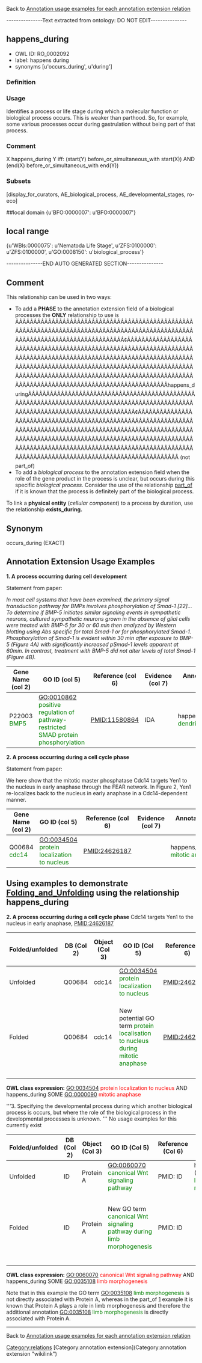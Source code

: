 Back to [Annotation usage examples for each annotation extension relation](http://wiki.geneontology.org/index.php/Annotation_usage_examples_for_each_annotation_extension_relation)

---------------Text extracted from ontology: DO NOT EDIT---------------

## happens_during
* OWL ID: RO_0002092
* label: happens during
* synonyms
[u'occurs_during', u'during']

### Definition


### Usage
Identifies a process or life stage during which a molecular function or biological process occurs.  This is weaker than parthood.  So, for example, some various processes occur during gastrulation without being part of that process.

### Comment
X happens_during Y iff: (start(Y) before_or_simultaneous_with start(X)) AND (end(X) before_or_simultaneous_with end(Y))

### Subsets
[display_for_curators, AE_biological_process, AE_developmental_stages, ro-eco]

##local domain
{u'BFO:0000007': u'BFO:0000007'}

## local range
{u'WBls:0000075': u'Nematoda Life Stage', u'ZFS:0100000': u'ZFS:0100000', u'GO:0008150': u'biological_process'}

---------------END AUTO GENERATED SECTION---------------









Comment
-------

This relationship can be used in two ways:

-   To add a **PHASE** to the annotation extension field of a biological processes the **ONLY** relationship to use is ÃÂÃÂÃÂÃÂÃÂÃÂÃÂÃÂÃÂÃÂÃÂÃÂÃÂÃÂÃÂÃÂÃÂÃÂÃÂÃÂÃÂÃÂÃÂÃÂÃÂÃÂÃÂÃÂÃÂÃÂÃÂÃÂÃÂÃÂÃÂÃÂÃÂÃÂÃÂÃÂÃÂÃÂÃÂÃÂÃÂÃÂÃÂÃÂÃÂÃÂÃÂÃÂÃÂÃÂÃÂÃÂÃÂÃÂÃÂÃÂÃÂÃÂÃÂÃÂ¢ÃÂÃÂÃÂÃÂÃÂÃÂÃÂÃÂÃÂÃÂÃÂÃÂÃÂÃÂÃÂÃÂÃÂÃÂÃÂÃÂÃÂÃÂÃÂÃÂÃÂÃÂÃÂÃÂÃÂÃÂÃÂÃÂÃÂÃÂÃÂÃÂÃÂÃÂÃÂÃÂÃÂÃÂÃÂÃÂÃÂÃÂÃÂÃÂÃÂÃÂÃÂÃÂÃÂÃÂÃÂÃÂÃÂÃÂÃÂÃÂÃÂÃÂÃÂÃÂÃÂÃÂÃÂÃÂÃÂÃÂÃÂÃÂÃÂÃÂÃÂÃÂÃÂÃÂÃÂÃÂÃÂÃÂÃÂÃÂÃÂÃÂÃÂÃÂÃÂÃÂÃÂÃÂÃÂÃÂÃÂÃÂÃÂÃÂÃÂÃÂÃÂÃÂÃÂÃÂÃÂÃÂÃÂÃÂÃÂÃÂÃÂÃÂÃÂÃÂÃÂÃÂÃÂÃÂÃÂÃÂÃÂÃÂÃÂÃÂÃÂÃÂÃÂÃÂhappens\_duringÃÂÃÂÃÂÃÂÃÂÃÂÃÂÃÂÃÂÃÂÃÂÃÂÃÂÃÂÃÂÃÂÃÂÃÂÃÂÃÂÃÂÃÂÃÂÃÂÃÂÃÂÃÂÃÂÃÂÃÂÃÂÃÂÃÂÃÂÃÂÃÂÃÂÃÂÃÂÃÂÃÂÃÂÃÂÃÂÃÂÃÂÃÂÃÂÃÂÃÂÃÂÃÂÃÂÃÂÃÂÃÂÃÂÃÂÃÂÃÂÃÂÃÂÃÂÃÂ¢ÃÂÃÂÃÂÃÂÃÂÃÂÃÂÃÂÃÂÃÂÃÂÃÂÃÂÃÂÃÂÃÂÃÂÃÂÃÂÃÂÃÂÃÂÃÂÃÂÃÂÃÂÃÂÃÂÃÂÃÂÃÂÃÂÃÂÃÂÃÂÃÂÃÂÃÂÃÂÃÂÃÂÃÂÃÂÃÂÃÂÃÂÃÂÃÂÃÂÃÂÃÂÃÂÃÂÃÂÃÂÃÂÃÂÃÂÃÂÃÂÃÂÃÂÃÂÃÂÃÂÃÂÃÂÃÂÃÂÃÂÃÂÃÂÃÂÃÂÃÂÃÂÃÂÃÂÃÂÃÂÃÂÃÂÃÂÃÂÃÂÃÂÃÂÃÂÃÂÃÂÃÂÃÂÃÂÃÂÃÂÃÂÃÂÃÂÃÂÃÂÃÂÃÂÃÂÃÂÃÂÃÂÃÂÃÂÃÂÃÂÃÂÃÂÃÂÃÂÃÂÃÂÃÂÃÂÃÂÃÂÃÂÃÂÃÂÃÂÃÂÃÂÃÂÃÂ (not part\_of)
-   To add a *biological process* to the annotation extension field when the role of the gene product in the process is unclear, but occurs during this specific *biological process*. Consider the use of the relationship [part\_of](http://wiki.geneontology.org/index.php/Annotation_Extension_Relation:part_of) if it is known that the process is definitely part of the biological process.

To link a **physical entity** (*cellular component*) to a process by duration, use the relationship **exists\_during.**

Synonym
-------

occurs\_during (EXACT)

Annotation Extension Usage Examples
-----------------------------------

**1. A process occurring during cell development**

Statement from paper:

*In most cell systems that have been examined, the primary signal transduction pathway for BMPs involves phosphorylation of Smad-1 [22]... To determine if BMP-5 initiates similar signaling events in sympathetic neurons, cultured sympathetic neurons grown in the absence of glial cells were treated with BMP-5 for 30 or 60 min then analyzed by Western blotting using Abs specific for total Smad-1 or for phosphorylated Smad-1. Phosphorylation of Smad-1 is evident within 30 min after exposure to BMP-5 (Figure 4A) with significantly increased pSmad-1 levels apparent at 60min. In contrast, treatment with BMP-5 did not alter levels of total Smad-1 (Figure 4B).*

| Gene Name (col 2)                            | GO ID (col 5)                                                                                                        | Reference (col 6) | Evidence (col 7) | Annotation Extension (col 16)                                                     |
|----------------------------------------------|----------------------------------------------------------------------------------------------------------------------|-------------------|------------------|-----------------------------------------------------------------------------------|
| P22003 <span style="color:green">BMP5</span> | <GO:0010862> <span style="color:green">positive regulation of pathway-restricted SMAD protein phosphorylation</span> | <PMID:11580864>   | IDA              | happens\_during(GO:0016358 <span style="color:green">dendrite development</span>) |

**2. A process occurring during a cell cycle phase**

Statement from paper:

We here show that the mitotic master phosphatase Cdc14 targets Yen1 to the nucleus in early anaphase through the FEAR network. In Figure 2, Yen1 re-localizes back to the nucleus in early anaphase in a Cdc14-dependent manner.

| Gene Name (col 2)                             | GO ID (col 5)                                                                 | Reference (col 6) | Evidence (col 7) | Annotation Extension (col 16)                                                 |
|-----------------------------------------------|-------------------------------------------------------------------------------|-------------------|------------------|-------------------------------------------------------------------------------|
| Q00684 <span style="color:green">cdc14</span> | <GO:0034504> <span style="color:green">protein localization to nucleus</span> | <PMID:24626187>   |                  | happens\_during(GO:0000090 <span style="color:green">mitotic anaphase</span>) |

Using examples to demonstrate [Folding\_and\_Unfolding](Folding_and_Unfolding "wikilink") using the relationship happens\_during
--------------------------------------------------------------------------------------------------------------------------------

**2. A process occurring during a cell cycle phase** Cdc14 targets Yen1 to the nucleus in early anaphase, <PMID:24626187>

| Folded/unfolded | DB (Col 2) | Object (Col 3) | GO ID (Col 5)                                                                                                  | Reference (Col 6) | Extension (Col 16)                                                            | Parent terms for new folded GO term                                                                                                                                                         |
|-----------------|------------|----------------|----------------------------------------------------------------------------------------------------------------|-------------------|-------------------------------------------------------------------------------|---------------------------------------------------------------------------------------------------------------------------------------------------------------------------------------------|
| Unfolded        | Q00684     | cdc14          | <GO:0034504> <span style="color:green">protein localization to nucleus</span>                                  | <PMID:24626187>   | happens\_during(GO:0000090 <span style="color:green">mitotic anaphase</span>) |                                                                                                                                                                                             |
| Folded          | Q00684     | cdc14          | New potential GO term <span style="color:green">protein localisation to nucleus during mitotic anaphase</span> | <PMID:24626187>   |                                                                               | is a <GO:0034504> <span style="color:red">protein localization to nucleus</span> AND part\_of<span style="color:red">??</span> <GO:0048471> <span style="color:red">mitotic anaphase</span> |
||

**OWL class expression:** <GO:0034504> <span style="color:red">protein localization to nucleus</span> AND happens\_during SOME <GO:0000090> <span style="color:red">mitotic anaphase</span>

'''3. Specifying the developmental process during which another biological process is occurs, but where the role of the biological process in the developmental processes is unknown. ''' No usage examples for this currently exist

| Folded/unfolded | DB (Col 2) | Object (Col 3) | GO ID (Col 5)                                                                                           | Reference (Col 6) | Extension (Col 16)                                                               | Parent terms of new folded GO term                                                                                                                                                              |
|-----------------|------------|----------------|---------------------------------------------------------------------------------------------------------|-------------------|----------------------------------------------------------------------------------|-------------------------------------------------------------------------------------------------------------------------------------------------------------------------------------------------|
| Unfolded        | ID         | Protein A      | <GO:0060070> <span style="color:green">canonical Wnt signaling pathway</span>                           | PMID: ID          | happens\_during (GO:0035108 <span style="color:green">limb morphogenesis</span>) |                                                                                                                                                                                                 |
| Folded          | ID         | Protein A      | New GO term <span style="color:green">canonical Wnt signaling pathway during limb morphogenesis </span> | PMID: ID          |                                                                                  | is\_a <GO:0060070> <span style="color:red">canonical Wnt signaling pathway</span> AND part\_of<span style="color:red">?? </span> <GO:0035108> <span style="color:red">limb morphogenesis</span> |
||

**OWL class expression:** <GO:0060070> <span style="color:red">canonical Wnt signaling pathway</span> AND happens\_during SOME <GO:0035108> <span style="color:red">limb morphogenesis</span>

Note that in this example the GO term <GO:0035108> <span style="color:green">limb morphogenesis</span> is not directly associated with Protein A, whereas in the part\_of [1](http://wiki.geneontology.org/index.php/Annotation_Extension_Relation:part_of#Using_examples_.28from_above.29_to_demonstrate_Folding_and_Unfolding_using_the_relationship_part_of) example it is known that Protein A plays a role in limb morphogenesis and therefore the additional annotation <GO:0035108> <span style="color:green">limb morphogenesis</span> is directly associated with Protein A.

------------------------------------------------------------------------

Back to [Annotation usage examples for each annotation extension relation](http://wiki.geneontology.org/index.php/Annotation_usage_examples_for_each_annotation_extension_relation)

<Category:relations> [Category:annotation extension](Category:annotation extension "wikilink")
